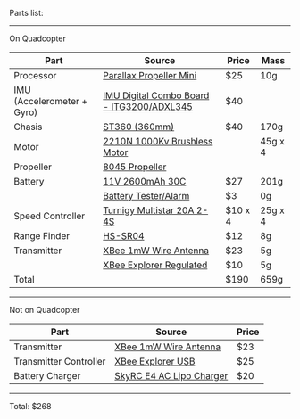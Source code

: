 Parts list:

---
On Quadcopter

| Part | Source | Price | Mass |
| ------------- | ------------- | ------------- | ------------- |
| Processor | [Parallax Propeller Mini](http://www.parallax.com/product/32150) | $25 | 10g |
| IMU (Accelerometer + Gyro) | [IMU Digital Combo Board - ITG3200/ADXL345](https://www.sparkfun.com/products/10121) | $40 |  |
| Chasis | [ST360 (360mm)](http://www.hobbyking.com/hobbyking/store/__28592__st360_quadcopter_frame_w_motors_and_propellers_360mm.html) | $40 | 170g |
| Motor | [2210N 1000Kv Brushless Motor](http://www.hobbyking.com/hobbyking/store/__8621__2210n_1000kv_brushless_motor.html) | | 45g x 4 |
| Propeller | [8045 Propeller](http://www.hobbyking.com/hobbyking/store/__22440__slow_fly_electric_prop_8045_sf_4_pc_green_.html) | |  |
| Battery | [11V 2600mAh 30C](http://www.headsuphobby.com/111v-2600mah-30C-DBY-Power-Lipo-Battery-F-232.htm) | $27 | 201g |
| | [Battery Tester/Alarm](http://www.amazon.com/Battery-Tester-Voltage-Buzzer-Alarm/dp/B005GJCJOA) | $3 |  0g |
| Speed Controller | [Turnigy Multistar 20A 2-4S](http://www.hobbyking.com/hobbyking/store/__25364__Turnigy_Multistar_20_Amp_Multi_rotor_Brushless_ESC_2_4S.html) | $10 x 4 | 25g x 4 |
| Range Finder | [HS-SR04](http://www.amazon.com/SainSmart-HC-SR04-Ranging-Detector-Distance/dp/B004U8TOE6) | $12 | 8g |
| Transmitter | [XBee 1mW Wire Antenna](https://www.sparkfun.com/products/8665) | $23 | 5g |
| | [XBee Explorer Regulated](https://www.sparkfun.com/products/11373) | $10 | 5g |
| Total | | $190 | 659g |

---
Not on Quadcopter

| Part | Source | Price |
| ------------- | ------------- | ------------- |
| Transmitter | [XBee 1mW Wire Antenna](https://www.sparkfun.com/products/8665) | $23 |
| Transmitter Controller | [XBee Explorer USB](https://www.sparkfun.com/products/8687) | $25 |
| Battery Charger | [SkyRC E4 AC Lipo Charger](http://www.headsuphobby.com/SkyRC-E4-AC-Balance-Charger-for-2-3-4-Cell-Lipo-Batteries-G-266.htm) | $20 |

---

Total: $268
